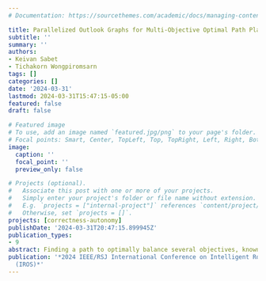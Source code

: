 ```yaml
---
# Documentation: https://sourcethemes.com/academic/docs/managing-content/

title: Parallelized Outlook Graphs for Multi-Objective Optimal Path Planning
subtitle: ''
summary: ''
authors:
- Keivan Sabet
- Tichakorn Wongpiromsarn
tags: []
categories: []
date: '2024-03-31'
lastmod: 2024-03-31T15:47:15-05:00
featured: false
draft: false

# Featured image
# To use, add an image named `featured.jpg/png` to your page's folder.
# Focal points: Smart, Center, TopLeft, Top, TopRight, Left, Right, BottomLeft, Bottom, BottomRight.
image:
  caption: ''
  focal_point: ''
  preview_only: false

# Projects (optional).
#   Associate this post with one or more of your projects.
#   Simply enter your project's folder or file name without extension.
#   E.g. `projects = ["internal-project"]` references `content/project/deep-learning/index.md`.
#   Otherwise, set `projects = []`.
projects: [correctness-autonomy]
publishDate: '2024-03-31T20:47:15.899945Z'
publication_types:
- 9
abstract: Finding a path to optimally balance several objectives, known as the Multi-Objective Optimal Path Planning (MOPP) problem, frequently manifests an NP-Hard problem that impacts several domains, including robotics. Systems, like autonomous vehicles, need to compute paths that balance several, often conflicting criteria, and the inherent complexity of MOPP leads to the open question of how to address it. We introduce an approach that efficiently explores the search space of a given MOPP problem and uses information obtained from the exploration to find a path with an informed search strategy. The approach uses multi-threading to simultaneously explore individual objectives and find paths that reduce the cost of an objective. Exploring ultimately leads to the creation of a model we call an Optimistic Outlook Graph (OOG). An OOG estimates the optimal cost for a solution if an edge is chosen to be part of the solution. We investigate how well an OOG can inform a search by examining the performance of Dijkstra’s algorithm enhanced with an OOG. Our results show that the time needed to create an OOG is fast enough for real-time path planning to be viable, and using an OOG improves Dijkstra’s ability to make decisions and returns better paths compared to standard Dijkstra's algorithm.
publication: '*2024 IEEE/RSJ International Conference on Intelligent Robots and Systems
  (IROS)*'
---
```

